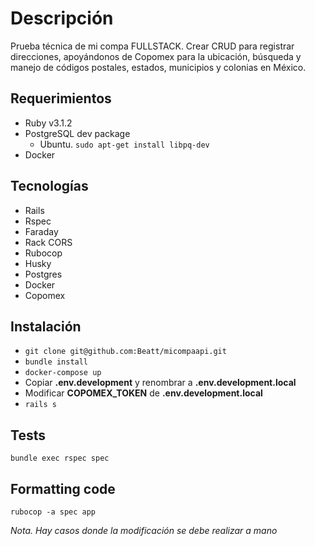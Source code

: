 # Descripción

Prueba técnica de mi compa FULLSTACK. Crear CRUD para registrar direcciones, apoyándonos de
Copomex para la ubicación, búsqueda y manejo de códigos postales, estados, municipios y colonias en México.


## Requerimientos

- Ruby v3.1.2
- PostgreSQL dev package
  - Ubuntu. `sudo apt-get install libpq-dev`
- Docker

## Tecnologías

- Rails
- Rspec
- Faraday
- Rack CORS
- Rubocop
- Husky
- Postgres
- Docker
- Copomex

## Instalación

- `git clone git@github.com:Beatt/micompaapi.git`
- `bundle install`
- `docker-compose up`
- Copiar **.env.development** y renombrar a **.env.development.local**
- Modificar **COPOMEX_TOKEN** de **.env.development.local**
- `rails s`

## Tests

`bundle exec rspec spec`

## Formatting code

`rubocop -a spec app`

_Nota. Hay casos donde la modificación se debe realizar a mano_

